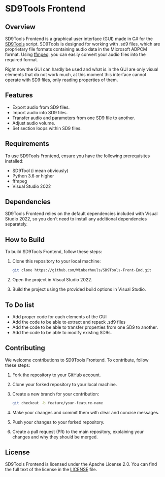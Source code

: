 # SD9Tools Frontend

## Overview

SD9Tools Frontend is a graphical user interface (GUI) made in C# for the [SD9Tools](https://github.com/TheFooestBar/SD9Tool) script. SD9Tools is designed for working with .sd9 files, which are proprietary file formats containing audio data in the Microsoft ADPCM format. Using [ffmpeg](https://ffmpeg.org/), you can easily convert your audio files into the required format.

Right now the GUI can hardly be used and what is in the GUI are only visual elements that do not work much, at this moment this interface cannot operate with SD9 files, only reading properties of them.

## Features

- Export audio from SD9 files.
- Import audio into SD9 files.
- Transfer audio and parameters from one SD9 file to another.
- Adjust audio volume.
- Set section loops within SD9 files.

## Requirements

To use SD9Tools Frontend, ensure you have the following prerequisites installed:

- SD9Tool (i mean obviously)
- Python 3.6 or higher
- ffmpeg
- Visual Studio 2022

## Dependencies

SD9Tools Frontend relies on the default dependencies included with Visual Studio 2022, so you don't need to install any additional dependencies separately.

## How to Build

To build SD9Tools Frontend, follow these steps:

1. Clone this repository to your local machine:

   ```bash
   git clone https://github.com/Winberhouls/SD9Tools-Front-End.git
   ```

2. Open the project in Visual Studio 2022.

3. Build the project using the provided build options in Visual Studio.

## To Do list

- Add proper code for each elements of the GUI
- Add the code to be able to extract and repack .sd9 files
- Add the code to be able to transfer properties from one SD9 to another.
- Add the code to be able to modify existing SD9s.
## Contributing

We welcome contributions to SD9Tools Frontend. To contribute, follow these steps:

1. Fork the repository to your GitHub account.

2. Clone your forked repository to your local machine.

3. Create a new branch for your contribution:

   ```bash
   git checkout -b feature/your-feature-name
   ```

4. Make your changes and commit them with clear and concise messages.

5. Push your changes to your forked repository.

6. Create a pull request (PR) to the main repository, explaining your changes and why they should be merged.


## License

SD9Tools Frontend is licensed under the Apache License 2.0. You can find the full text of the license in the [LICENSE](github.com/Winberhouls/SD9Tools-Front-End/blob/main/LICENSE.md) file.